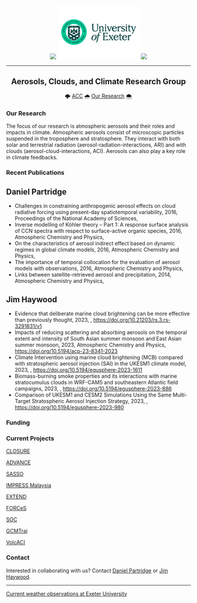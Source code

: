 <!-- ####################################################################### -->
<!-- ------------------------------- HEADING ------------------------------- -->
<!-- _______________________________________________________________________ -->

<div id="header" align="center">
  <img src="https://media.giphy.com/media/fxa8UyRChmyT2wi5KA/giphy.gif" width="150"/>
  <img src="https://github.com/UoE-ACC/.github/blob/main/sources/img/Uni_Landscape_Pos_Lrg.png" width="225"/>
  <img src="https://media.giphy.com/media/fxa8UyRChmyT2wi5KA/giphy.gif" width="150"/>

---
## Aerosols, Clouds, and Climate Research Group
:cloud_with_lightning: [ACC](https://mathematics.exeter.ac.uk/aerosol-clouds/)
:cloud_with_rain: [Our Research](https://mathematics.exeter.ac.uk/aerosol-clouds/research/)
:cloud_with_snow:

</div>

<!-- ####################################################################### -->
<!-- -------------------------------- BODY --------------------------------- -->
<!-- _______________________________________________________________________ -->

### Our Research
The focus of our research is atmospheric aerosols and their roles and impacts in climate. Atmospheric aerosols consist of microscopic particles suspended in the troposphere and stratosphere. They interact with both solar and terrestrial radiation (aerosol-radiation-interactions, ARI) and with clouds (aerosol-cloud-interactions, ACI). Aerosols can also play a key role in climate feedbacks.

### Recent Publications
## Daniel Partridge
<!-- DO NOT MODIFY THESE COMMENT STRINGS, USED AUTO REPLACE IN write_profiles.py -->
 - Challenges in constraining anthropogenic aerosol effects on cloud radiative forcing using present-day spatiotemporal variability, 2016, Proceedings of the National Academy of Sciences, 
 - Inverse modelling of Köhler theory – Part 1: A response surface analysis of CCN spectra with respect to surface-active organic species, 2016, Atmospheric Chemistry and Physics, 
 - On the characteristics of aerosol indirect effect based on dynamic regimes in global climate models, 2016, Atmospheric Chemistry and Physics, 
 - The importance of temporal collocation for the evaluation of aerosol models with observations, 2016, Atmospheric Chemistry and Physics, 
 - Links between satellite-retrieved aerosol and precipitation, 2014, Atmospheric Chemistry and Physics, 
<!-- DO NOT MODIFY THESE COMMENT STRINGS, USED AUTO REPLACE IN write_profiles.py -->

## Jim Haywood
<!-- DO NOT MODIFY THESE COMMENT STRINGS, USED AUTO REPLACE IN write_profiles.py -->
 - Evidence that deliberate marine cloud brightening can be more effective than previously thought, 2023, , https://doi.org/10.21203/rs.3.rs-3291831/v1
 - Impacts of reducing scattering and absorbing aerosols on the temporal extent and intensity of South Asian summer monsoon and East Asian summer monsoon, 2023, Atmospheric Chemistry and Physics, https://doi.org/10.5194/acp-23-8341-2023
 - Climate Intervention using marine cloud brightening (MCB) compared with stratospheric aerosol injection (SAI) in the UKESM1 climate model, 2023, , https://doi.org/10.5194/egusphere-2023-1611
 - Biomass-burning smoke properties and its interactions with marine stratocumulus clouds in WRF-CAM5 and southeastern Atlantic field campaigns, 2023, , https://doi.org/10.5194/egusphere-2023-886
 - Comparison of UKESM1 and CESM2 Simulations Using the Same Multi-Target Stratospheric Aerosol Injection Strategy, 2023, , https://doi.org/10.5194/egusphere-2023-980
<!-- DO NOT MODIFY THESE COMMENT STRINGS, USED AUTO REPLACE IN write_profiles.py -->


### Funding

### Current Projects


[CLOSURE](https://mathematics.exeter.ac.uk/aerosol-clouds/research/#closure)

[ADVANCE](https://mathematics.exeter.ac.uk/aerosol-clouds/research/#advance)

[SASSO](https://mathematics.exeter.ac.uk/aerosol-clouds/research/#sasso)

[IMPRESS Malaysia](https://mathematics.exeter.ac.uk/aerosol-clouds/research/#impress)

[EXTEND](https://mathematics.exeter.ac.uk/aerosol-clouds/research/#extend)

[FORCeS](https://mathematics.exeter.ac.uk/aerosol-clouds/research/#forces)

[SOC](https://mathematics.exeter.ac.uk/aerosol-clouds/research/#soc)

[GCMTraj](https://mathematics.exeter.ac.uk/aerosol-clouds/research/#gcmtraj)

[VolcACI](https://mathematics.exeter.ac.uk/aerosol-clouds/research/#volcaci)

### Contact
Interested in collaborating with us? Contact [Daniel Partridge](https://mathematics.exeter.ac.uk/staff/dp410) or [Jim Haywood](https://mathematics.exeter.ac.uk/staff/jmh232).

---

[Current weather observations at Exeter University](https://empslocal.ex.ac.uk/uoeweather/graphs/)